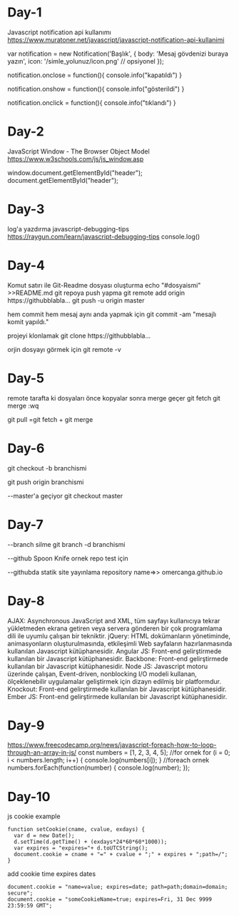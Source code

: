 # Day-1
Javascript notification api kullanımı
https://www.muratoner.net/javascript/javascript-notification-api-kullanimi

var notification = new Notification('Başlık', { 
    body: 'Mesaj gövdenizi buraya yazın',
    icon: '/simle_yolunuz/icon.png' // opsiyonel
});
 
notification.onclose = function(){
    console.info("kapatıldı")
}
 
notification.onshow = function(){
    console.info("gösterildi")
}
 
notification.onclick = function(){
    console.info("tıklandı")
}

# Day-2
JavaScript Window - The Browser Object Model
https://www.w3schools.com/js/js_window.asp

window.document.getElementById("header");
document.getElementById("header");


# Day-3
log'a yazdırma
javascript-debugging-tips
https://raygun.com/learn/javascript-debugging-tips
console.log()

# Day-4
Komut satırı ile Git-Readme dosyası oluşturma
echo "#dosyaismi" >>README.md
git repoya push yapma
git remote add origin https://githubblabla...
git push -u origin master

hem commit hem mesaj aynı anda yapmak için
git commit -am "mesajlı komit yapıldı."

projeyi klonlamak
git clone https://githubblabla...

orjin dosyayı görmek için
git remote -v

# Day-5
remote tarafta ki dosyaları önce kopyalar sonra merge geçer
git fetch 
git merge :wq

git pull =git fetch + git merge
 
# Day-6 
git checkout -b branchismi

git push origin branchismi

--master'a geçiyor
git checkout master 

# Day-7
--branch silme
git branch -d branchismi

--github 
Spoon Knife ornek repo test için

--githubda statik site yayınlama
repository name=>> omercanga.github.io


# Day-8
AJAX: Asynchronous JavaScript and XML, tüm sayfayı kullanıcıya tekrar yükletmeden ekrana getiren veya servera gönderen bir çok programlama dili ile uyumlu çalışan bir tekniktir.
jQuery: HTML dokümanların yönetiminde, animasyonların oluşturulmasında, etkileşimli Web sayfaların hazırlanmasında kullanılan Javascript kütüphanesidir.
Angular JS: Front-end gelirştirmede kullanılan bir Javascript kütüphanesidir.
Backbone: Front-end gelirştirmede kullanılan bir Javascript kütüphanesidir.
Node JS:  Javascript motoru üzerinde çalışan, Event-driven, nonblocking I/O modeli kullanan, ölçeklenebilir uygulamalar geliştirmek için dizayn edilmiş bir platformdur.
Knockout: Front-end gelirştirmede kullanılan bir Javascript kütüphanesidir.
Ember JS: Front-end gelirştirmede kullanılan bir Javascript kütüphanesidir.

# Day-9
https://www.freecodecamp.org/news/javascript-foreach-how-to-loop-through-an-array-in-js/
const numbers = [1, 2, 3, 4, 5];
//for ornek
for (i = 0; i < numbers.length; i++) {
  console.log(numbers[i]);
} 
//foreach ornek
numbers.forEach(function(number) {
    console.log(number);
});

# Day-10
js cookie example
```
function setCookie(cname, cvalue, exdays) {
  var d = new Date();
  d.setTime(d.getTime() + (exdays*24*60*60*1000));
  var expires = "expires="+ d.toUTCString();
  document.cookie = cname + "=" + cvalue + ";" + expires + ";path=/";
}
```
add cookie time expires dates
```
document.cookie = "name=value; expires=date; path=path;domain=domain; secure";
document.cookie = "someCookieName=true; expires=Fri, 31 Dec 9999 23:59:59 GMT";
```
